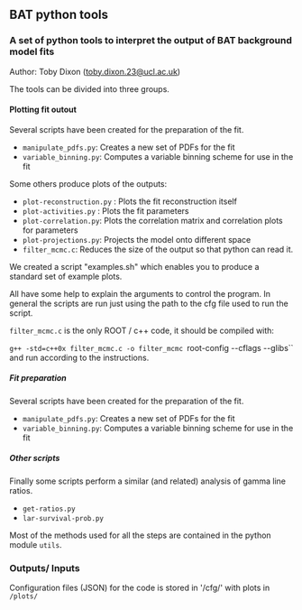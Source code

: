 ## BAT python tools
### A set of python tools to interpret the output of BAT background model fits
Author: Toby Dixon (toby.dixon.23@ucl.ac.uk)

The tools can be divided into three groups.

#### Plotting fit outout
Several scripts have been created for the preparation of the fit.

- `manipulate_pdfs.py`: Creates a new set of PDFs for the fit 
- `variable_binning.py`: Computes a variable binning scheme for use in the fit

Some others produce plots of the outputs:

- `plot-reconstruction.py` : Plots the fit reconstruction itself
- `plot-activities.py` :  Plots the fit parameters
- `plot-correlation.py`: Plots the correlation matrix and correlation plots for parameters
- `plot-projections.py`: Projects the model onto different space
- `filter_mcmc.c`: Reduces the size of the output so that python can read it.

We created a script "examples.sh" which enables you to produce a standard set of example plots.

All have some help to explain the arguments to control the program. In general the scripts are run just using the path to the cfg file used to run the script.

`filter_mcmc.c` is the only ROOT / c++ code, it should be compiled with:

`g++ -std=c++0x filter_mcmc.c -o filter_mcmc `root-config  --cflags --glibs``
and run according to the instructions.


##### Fit preparation
Several scripts have been created for the preparation of the fit.

- `manipulate_pdfs.py`: Creates a new set of PDFs for the fit 
- `variable_binning.py`: Computes a variable binning scheme for use in the fit

##### Other scripts
Finally some scripts perform a similar (and related) analysis of gamma line ratios.
- `get-ratios.py`
- `lar-survival-prob.py`

Most of the methods used for all the steps are contained in the python module `utils`.

### Outputs/ Inputs
Configuration files (JSON) for the code is stored in '/cfg/' with plots in `/plots/`